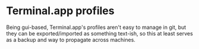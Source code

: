 # Terminal.app profiles

Being gui-based, Terminal.app's profiles aren't easy to manage in git,
but they can be exported/imported as something text-ish, so this at least
serves as a backup and way to propagate across machines.
